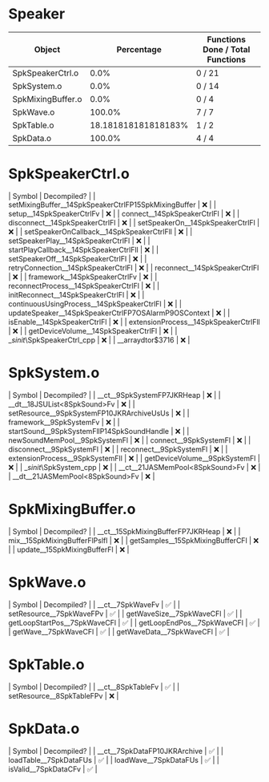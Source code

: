 # Speaker
| Object | Percentage | Functions Done / Total Functions |
| ------------- | ------------- | ------------- |
| SpkSpeakerCtrl.o | 0.0% | 0 / 21 |
| SpkSystem.o | 0.0% | 0 / 14 |
| SpkMixingBuffer.o | 0.0% | 0 / 4 |
| SpkWave.o | 100.0% | 7 / 7 |
| SpkTable.o | 18.181818181818183% | 1 / 2 |
| SpkData.o | 100.0% | 4 / 4 |


# SpkSpeakerCtrl.o
| Symbol | Decompiled? |
| setMixingBuffer__14SpkSpeakerCtrlFP15SpkMixingBuffer | :x: |
| setup__14SpkSpeakerCtrlFv | :x: |
| connect__14SpkSpeakerCtrlFl | :x: |
| disconnect__14SpkSpeakerCtrlFl | :x: |
| setSpeakerOn__14SpkSpeakerCtrlFl | :x: |
| setSpeakerOnCallback__14SpkSpeakerCtrlFll | :x: |
| setSpeakerPlay__14SpkSpeakerCtrlFl | :x: |
| startPlayCallback__14SpkSpeakerCtrlFll | :x: |
| setSpeakerOff__14SpkSpeakerCtrlFl | :x: |
| retryConnection__14SpkSpeakerCtrlFl | :x: |
| reconnect__14SpkSpeakerCtrlFl | :x: |
| framework__14SpkSpeakerCtrlFv | :x: |
| reconnectProcess__14SpkSpeakerCtrlFl | :x: |
| initReconnect__14SpkSpeakerCtrlFl | :x: |
| continuousUsingProcess__14SpkSpeakerCtrlFl | :x: |
| updateSpeaker__14SpkSpeakerCtrlFP7OSAlarmP9OSContext | :x: |
| isEnable__14SpkSpeakerCtrlFl | :x: |
| extensionProcess__14SpkSpeakerCtrlFll | :x: |
| getDeviceVolume__14SpkSpeakerCtrlFl | :x: |
| __sinit_\SpkSpeakerCtrl_cpp | :x: |
| __arraydtor$3716 | :x: |


# SpkSystem.o
| Symbol | Decompiled? |
| __ct__9SpkSystemFP7JKRHeap | :x: |
| __dt__18JSUList<8SpkSound>Fv | :x: |
| setResource__9SpkSystemFP10JKRArchiveUsUs | :x: |
| framework__9SpkSystemFv | :x: |
| startSound__9SpkSystemFllP14SpkSoundHandle | :x: |
| newSoundMemPool__9SpkSystemFl | :x: |
| connect__9SpkSystemFl | :x: |
| disconnect__9SpkSystemFl | :x: |
| reconnect__9SpkSystemFl | :x: |
| extensionProcess__9SpkSystemFll | :x: |
| getDeviceVolume__9SpkSystemFl | :x: |
| __sinit_\SpkSystem_cpp | :x: |
| __ct__21JASMemPool<8SpkSound>Fv | :x: |
| __dt__21JASMemPool<8SpkSound>Fv | :x: |


# SpkMixingBuffer.o
| Symbol | Decompiled? |
| __ct__15SpkMixingBufferFP7JKRHeap | :x: |
| mix__15SpkMixingBufferFlPslfl | :x: |
| getSamples__15SpkMixingBufferCFl | :x: |
| update__15SpkMixingBufferFl | :x: |


# SpkWave.o
| Symbol | Decompiled? |
| __ct__7SpkWaveFv | :white_check_mark: |
| setResource__7SpkWaveFPv | :white_check_mark: |
| getWaveSize__7SpkWaveCFl | :white_check_mark: |
| getLoopStartPos__7SpkWaveCFl | :white_check_mark: |
| getLoopEndPos__7SpkWaveCFl | :white_check_mark: |
| getWave__7SpkWaveCFl | :white_check_mark: |
| getWaveData__7SpkWaveCFl | :white_check_mark: |


# SpkTable.o
| Symbol | Decompiled? |
| __ct__8SpkTableFv | :white_check_mark: |
| setResource__8SpkTableFPv | :x: |


# SpkData.o
| Symbol | Decompiled? |
| __ct__7SpkDataFP10JKRArchive | :white_check_mark: |
| loadTable__7SpkDataFUs | :white_check_mark: |
| loadWave__7SpkDataFUs | :white_check_mark: |
| isValid__7SpkDataCFv | :white_check_mark: |


